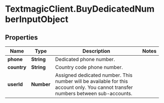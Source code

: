 # TextmagicClient.BuyDedicatedNumberInputObject

## Properties
Name | Type | Description | Notes
------------ | ------------- | ------------- | -------------
**phone** | **String** | Dedicated phone number. | 
**country** | **String** | Country code phone number. | 
**userId** | **Number** | Assigned dedicated number. This number will be available for this account only. You cannot transfer numbers between sub-accounts.  | 



